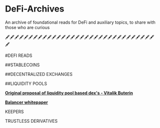 # DeFi-Archives
An archive of foundational reads for DeFi and auxiliary topics, to share with those who are curious


🖋️🖋️🖋️🖋️🖋️🖋️🖋️🖋️🖋️🖋️🖋️🖋️🖋️🖋️🖋️🖋️🖋️🖋️🖋️🖋️🖋️🖋️🖋️🖋️🖋️🖋️🖋️🖋️🖋️🖋️🖋️🖋️🖋️

#DEFI READS

##STABLECOINS

##DECENTRALIZED EXCHANGES

##LIQUIDITY POOLS

**[Original proposal of liquidity pool based dex's - Vitalik Buterin](https://www.reddit.com/r/ethereum/comments/55m04x/lets_run_onchain_decentralized_exchanges_the_way/)**


**[Balancer whitepaper](https://balancer.finance/whitepaper/)**


KEEPERS

TRUSTLESS DERIVATIVES
